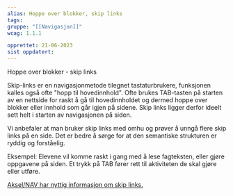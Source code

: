 ```yaml
---
alias: Hoppe over blokker, skip links
tags:
gruppe: "[[Navigasjon]]"
wcag: 1.1.1

opprettet: 21-06-2023
sist oppdatert: 
---
```


Hoppe over blokker - skip links


Skip-links er en navigasjonmetode tilegnet tastaturbrukere, funksjonen kalles også ofte "hopp til hovedinnhold". Ofte brukes TAB-tasten på starten av en nettside for raskt å gå til hovedinnholdet og dermed hoppe over blokker eller innhold som går igjen på sidene. Skip links ligger derfor ideelt sett helt i starten av navigasjonen på siden.

Vi anbefaler at man bruker skip links med omhu og prøver å unngå flere skip links på en side. Det er bedre å sørge for at den semantiske strukturen er ryddig og forståelig.

Eksempel: 
Elevene vil komme raskt i gang med å lese fagteksten, eller gjøre oppgavene på siden. Et trykk på TAB fører rett til aktiviteten de skal gjøre eller utføre. 

[Aksel/NAV har nyttig informasjon om skip links.](https://aksel.nav.no/god-praksis/artikler/skip-links?)